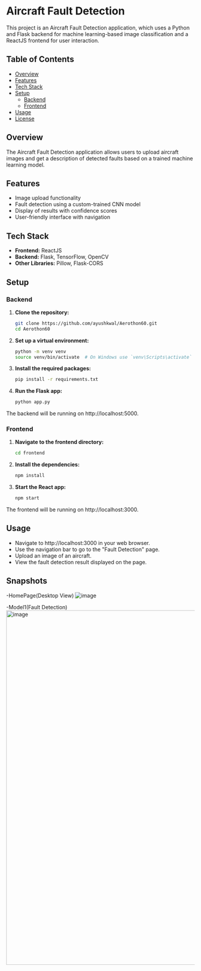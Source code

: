 # Aircraft Fault Detection

This project is an Aircraft Fault Detection application, which uses a Python and Flask backend for machine learning-based image classification and a ReactJS frontend for user interaction.

## Table of Contents
- [Overview](#overview)
- [Features](#features)
- [Tech Stack](#tech-stack)
- [Setup](#setup)
  - [Backend](#backend)
  - [Frontend](#frontend)
- [Usage](#usage)
- [License](#license)

## Overview
The Aircraft Fault Detection application allows users to upload aircraft images and get a description of detected faults based on a trained machine learning model.

## Features
- Image upload functionality
- Fault detection using a custom-trained CNN model
- Display of results with confidence scores
- User-friendly interface with navigation

## Tech Stack
- **Frontend:** ReactJS
- **Backend:** Flask, TensorFlow, OpenCV
- **Other Libraries:** Pillow, Flask-CORS

## Setup

### Backend

1. **Clone the repository:**
   ```bash
   git clone https://github.com/ayushkwal/Aerothon60.git
   cd Aerothon60

2. **Set up a virtual environment:**
   ```bash
   python -m venv venv
   source venv/bin/activate  # On Windows use `venv\Scripts\activate`

3. **Install the required packages:**
   ```bash
   pip install -r requirements.txt

4. **Run the Flask app:**
   ```bash
   python app.py

The backend will be running on http://localhost:5000.

### Frontend

1. **Navigate to the frontend directory:**
   ```bash
   cd frontend

2. **Install the dependencies:**
   ```bash
   npm install

3. **Start the React app:**
   ```bash
   npm start

The frontend will be running on http://localhost:3000.

## Usage
- Navigate to http://localhost:3000 in your web browser.
- Use the navigation bar to go to the "Fault Detection" page.
- Upload an image of an aircraft.
- View the fault detection result displayed on the page.

## Snapshots
-HomePage(Desktop View)
![image](https://github.com/ayushkwal/Aerothon60/assets/70058068/8558ff25-9470-46a7-b769-fdd9315ab798)


-Model1(Fault Detection)
<img width="944" alt="image" src="https://github.com/ayushkwal/Aerothon60/assets/70058068/3f3cad70-7c91-454b-9c52-080353048fff">




   
